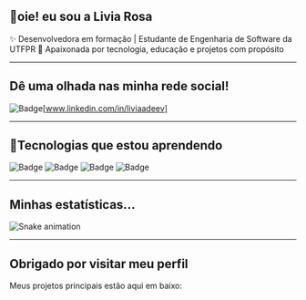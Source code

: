 ## 👋oie! eu sou a Livia Rosa

✨ Desenvolvedora em formação | Estudante de Engenharia de Software da UTFPR
🎯 Apaixonada por tecnologia, educação e projetos com propósito  

---
## Dê uma olhada nas minha rede social!
![Badge](https://img.shields.io/badge/-LINKEDIN-blue?logo=linkedin&logoColor=white&style=for-the-badge)[www.linkedin.com/in/liviaadeev]

---
## 🚀Tecnologias que estou aprendendo
![Badge](https://img.shields.io/badge/-HTML-pink?logo=html5&logoColor=black&style=for-the-badge)
![Badge](https://img.shields.io/badge/-CSS-yellow?logo=css&logoColor=black&style=for-the-badge)
![Badge](https://img.shields.io/badge/-MYSQL-purple?logo=mysql&logoColor=black&style=for-the-badge)
![Badge](https://img.shields.io/badge/-C-grey?logo=c&logoColor=black&style=for-the-badge)

---
## Minhas estatísticas...

![Snake animation](https://github.com/LiviaRosaa/LiviaRosaa/blob/output/github-contribution-grid-snake.svg)

---
## Obrigado por visitar meu perfil
Meus projetos principais estão aqui em baixo:

